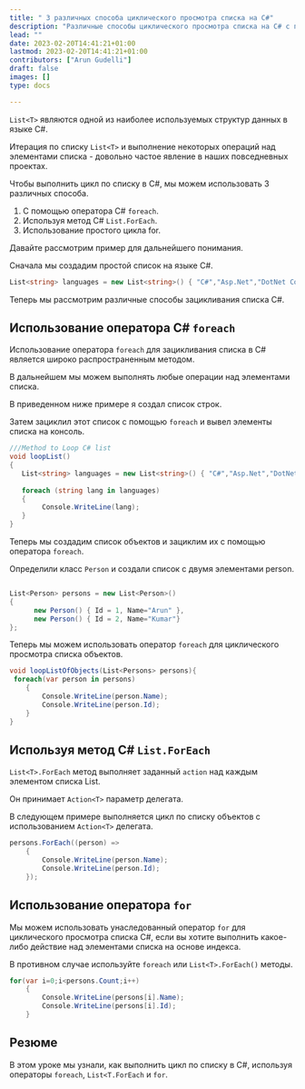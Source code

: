 ```yaml
---
title: " 3 различных способа циклического просмотра списка на C#"
description: "Различные способы циклического просмотра списка на C# с примерами"
lead: ""
date: 2023-02-20T14:41:21+01:00
lastmod: 2023-02-20T14:41:21+01:00
contributors: ["Arun Gudelli"]
draft: false
images: []
type: docs

---
```


`List<T>` являются одной из наиболее используемых структур данных в языке C#. 

Итерация по списку `List<T>` и выполнение некоторых операций над элементами списка - довольно частое явление в наших повседневных проектах.

Чтобы выполнить цикл по списку в C#, мы можем использовать 3 различных способа.

1. С помощью оператора C# `foreach`.
2. Используя метод C# `List.ForEach`.
3. Использование простого цикла for.

Давайте рассмотрим пример для дальнейшего понимания. 

Сначала мы создадим простой список на языке C#.

```csharp
List<string> languages = new List<string>() { "C#","Asp.Net","DotNet Core"};

```

Теперь мы рассмотрим различные способы зацикливания списка C#.

## Использование оператора C# `foreach` 

Использование оператора `foreach` для зацикливания списка в C# является широко распространенным методом.

В дальнейшем мы можем выполнять любые операции над элементами списка.

В приведенном ниже примере я создал список строк.

Затем зациклил этот список с помощью `foreach` и вывел элементы списка на консоль.

```csharp
///Method to Loop C# list
void loopList()
{
   List<string> languages = new List<string>() { "C#","Asp.Net","DotNet Core"};
   
   foreach (string lang in languages)
   {
        Console.WriteLine(lang);
   }
}
```

Теперь мы создадим список объектов и зациклим их с помощью оператора `foreach`.

Определили класс `Person` и создали список с двумя элементами person.

```csharp

List<Person> persons = new List<Person>() 
{ 
      new Person() { Id = 1, Name="Arun" },
      new Person() { Id = 2, Name="Kumar"} 
};
```

Теперь мы можем использовать оператор `foreach` для циклического просмотра списка объектов.

```csharp
void loopListOfObjects(List<Persons> persons){
 foreach(var person in persons)
    {
        Console.WriteLine(person.Name);            
        Console.WriteLine(person.Id);
    }
}
```

## Используя метод C# `List.ForEach` 

`List<T>.ForEach` метод выполняет заданный `action` над каждым элементом списка List.

Он принимает `Action<T>` параметр делегата. 

В следующем примере выполняется цикл по списку объектов с использованием `Action<T>` делегата.

```csharp
persons.ForEach((person) =>
    {
        Console.WriteLine(person.Name);
        Console.WriteLine(person.Id);
    });
```

## Использование оператора `for` 

Мы можем использовать унаследованный оператор `for` для циклического просмотра списка C#, если вы хотите выполнить какое-либо действие над элементами списка на основе индекса. 

В противном случае используйте `foreach` или `List<T>.ForEach()` методы.

```csharp
for(var i=0;i<persons.Count;i++)
    {
        Console.WriteLine(persons[i].Name);
        Console.WriteLine(persons[i].Id);
    }
```

## Резюме

В этом уроке мы узнали, как выполнить цикл по списку в C#, используя операторы `foreach`, `List<T.ForEach` и `for`.










